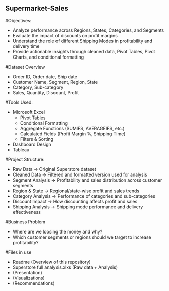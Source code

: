 ## Supermarket-Sales

#Objectives:

- Analyze performance across Regions, States, Categories, and Segments
- Evaluate the impact of discounts on profit margins
- Understand the role of different Shipping Modes in profitability and delivery time
- Provide actionable insights through cleaned data, Pivot Tables, Pivot Charts, and conditional formatting

#Dataset Overview

- Order ID, Order date, Ship date
- Customer Name, Segment, Region, State
- Category, Sub-category
- Sales, Quantity, Discount, Profit

#Tools Used:

- Microsoft Excel
  + Pivot Tables
  + Conditional Formatting
  + Aggregate Functions (SUMIFS, AVERAGEIFS, etc.)
  + Calculated Fields (Profit Margin %, Shipping Time)
  + Filters & Sorting
- Dashboard Design
- Tableau

#Project Structure:

+ Raw Data	-> Original Superstore dataset
+ Cleaned Data	-> Filtered and formatted version used for analysis
+ Segment Analysis	-> Profitability and sales distribution across customer segments
+ Region & State	-> Regional/state-wise profit and sales trends
+ Category Analysis	-> Performance of categories and sub-categories
+ Discount Impact	-> How discounting affects profit and sales
+ Shipping Analysis	-> Shipping mode performance and delivery effectiveness

#Business Problem
- Where are we loosing the money and why?
- Which customer segments or regions should we target to increase profitability?

#Files in use
- Readme (Overview of this repository)
- Superstore full analysis.xlxs (Raw data + Analysis)
- (Presentation)
- (Visualizations)
- (Recommendations)
